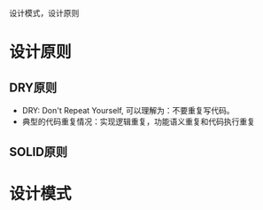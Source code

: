 设计模式，设计原则

# 设计原则
## DRY原则
* DRY: Don't Repeat Yourself, 可以理解为：不要重复写代码。
* 典型的代码重复情况：实现逻辑重复，功能语义重复和代码执行重复
## SOLID原则
# 设计模式
## 

